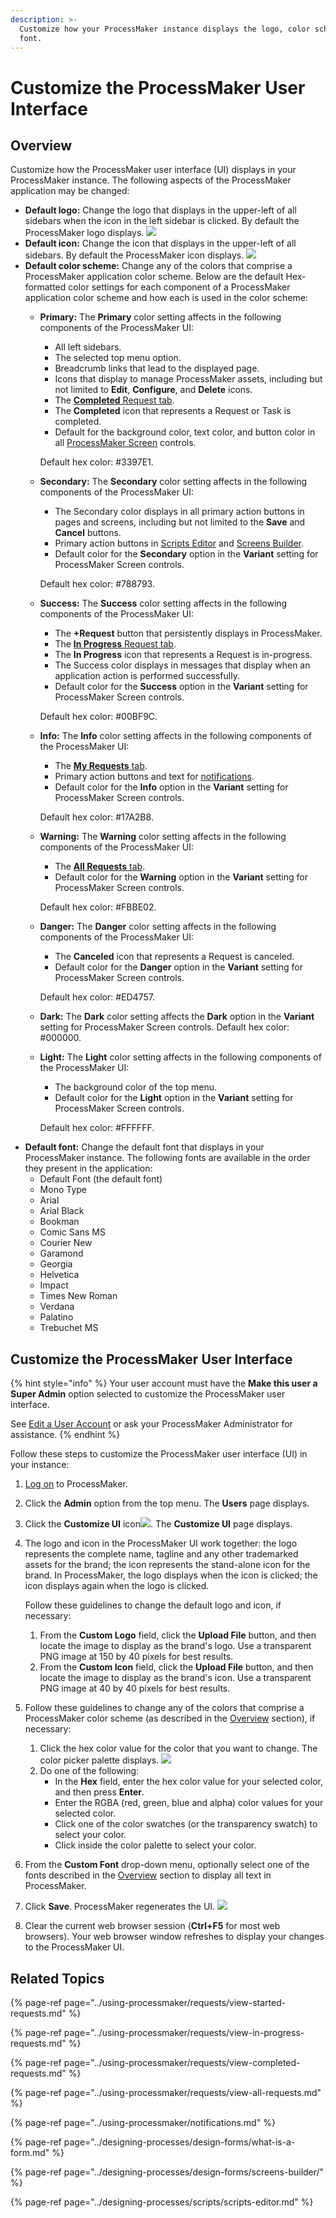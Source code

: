 ```yaml
---
description: >-
  Customize how your ProcessMaker instance displays the logo, color scheme, and
  font.
---
```


# Customize the ProcessMaker User Interface

## Overview

Customize how the ProcessMaker user interface \(UI\) displays in your ProcessMaker instance. The following aspects of the ProcessMaker application may be changed:

* **Default logo:** Change the logo that displays in the upper-left of all sidebars when the icon in the left sidebar is clicked. By default the ProcessMaker logo displays. ![](../.gitbook/assets/logo-processmaker-custom-ui-admin.png) 
* **Default icon:** Change the icon that displays in the upper-left of all sidebars. By default the ProcessMaker icon displays. ![](../.gitbook/assets/icon-processmaker-custom-ui-admin.png) 
* **Default color scheme:** Change any of the colors that comprise a ProcessMaker application color scheme. Below are the default Hex-formatted color settings for each component of a ProcessMaker application color scheme and how each is used in the color scheme:
  * **Primary:** The **Primary** color setting affects in the following components of the ProcessMaker UI:

    * All left sidebars.
    * The selected top menu option.
    * Breadcrumb links that lead to the displayed page.
    * Icons that display to manage ProcessMaker assets, including but not limited to **Edit**, **Configure**, and **Delete** icons.
    * The [**Completed** Request tab](../using-processmaker/requests/view-completed-requests.md#view-completed-requests-in-which-you-participated).
    * The **Completed** icon that represents a Request or Task is completed.
    * Default for the background color, text color, and button color in all [ProcessMaker Screen](../designing-processes/design-forms/what-is-a-form.md) controls.

    Default hex color: \#3397E1.

  * **Secondary:** The **Secondary** color setting affects in the following components of the ProcessMaker UI:

    * The Secondary color displays in all primary action buttons in pages and screens, including but not limited to the **Save** and **Cancel** buttons.
    * Primary action buttons in [Scripts Editor](../designing-processes/scripts/scripts-editor.md) and [Screens Builder](../designing-processes/design-forms/screens-builder/).
    * Default color for the **Secondary** option in the **Variant** setting for ProcessMaker Screen controls.

    Default hex color: \#788793.

  * **Success:** The **Success** color setting affects in the following components of the ProcessMaker UI:

    * The **+Request** button that persistently displays in ProcessMaker.
    * The [**In Progress** Request tab](../using-processmaker/requests/view-in-progress-requests.md#view-in-progress-requests-in-which-you-are-participating).
    * The **In Progress** icon that represents a Request is in-progress.
    * The Success color displays in messages that display when an application action is performed successfully.
    * Default color for the **Success** option in the **Variant** setting for ProcessMaker Screen controls.

    Default hex color: \#00BF9C.

  * **Info:** The **Info** color setting affects in the following components of the ProcessMaker UI:

    * The [**My Requests** tab](../using-processmaker/requests/view-started-requests.md#view-your-requests).
    * Primary action buttons and text for [notifications](../using-processmaker/notifications.md).
    * Default color for the **Info** option in the **Variant** setting for ProcessMaker Screen controls.

    Default hex color: \#17A2B8.

  * **Warning:** The **Warning** color setting affects in the following components of the ProcessMaker UI:

    * The [**All Requests** tab](../using-processmaker/requests/view-all-requests.md#view-all-requests-in-your-organization).
    * Default color for the **Warning** option in the **Variant** setting for ProcessMaker Screen controls.

    Default hex color: \#FBBE02.

  * **Danger:** The **Danger** color setting affects in the following components of the ProcessMaker UI:

    * The **Canceled** icon that represents a Request is canceled.
    * Default color for the **Danger** option in the **Variant** setting for ProcessMaker Screen controls.

    Default hex color: \#ED4757.

  * **Dark:** The **Dark** color setting affects the **Dark** option in the **Variant** setting for ProcessMaker Screen controls. Default hex color: \#000000.
  * **Light:** The **Light** color setting affects in the following components of the ProcessMaker UI:

    * The background color of the top menu.
    * Default color for the **Light** option in the **Variant** setting for ProcessMaker Screen controls.

    Default hex color: \#FFFFFF.
* **Default font:** Change the default font that displays in your ProcessMaker instance. The following fonts are available in the order they present in the application:
  * Default Font \(the default font\)
  * Mono Type
  * Arial
  * Arial Black
  * Bookman
  * Comic Sans MS
  * Courier New
  * Garamond
  * Georgia
  * Helvetica
  * Impact
  * Times New Roman
  * Verdana
  * Palatino
  * Trebuchet MS

## Customize the ProcessMaker User Interface

{% hint style="info" %}
Your user account must have the **Make this user a Super Admin** option selected to customize the ProcessMaker user interface.

See [Edit a User Account](add-users/manage-user-accounts/edit-a-user-account.md#edit-a-processmaker-user-account) or ask your ProcessMaker Administrator for assistance.
{% endhint %}

Follow these steps to customize the ProcessMaker user interface \(UI\) in your instance:

1. [Log on](../using-processmaker/log-in.md#log-in) to ProcessMaker.
2. Click the **Admin** option from the top menu. The **Users** page displays.
3. Click the **Customize UI** icon![](../.gitbook/assets/customize-ui-icon-admin.png). The **Customize UI** page displays.
4. The logo and icon in the ProcessMaker UI work together: the logo represents the complete name, tagline and any other trademarked assets for the brand; the icon represents the stand-alone icon for the brand. In ProcessMaker, the logo displays when the icon is clicked; the icon displays again when the logo is clicked.

   Follow these guidelines to change the default logo and icon, if necessary:

   1. From the **Custom Logo** field, click the **Upload File** button, and then locate the image to display as the brand's logo. Use a transparent PNG image at 150 by 40 pixels for best results.
   2. From the **Custom Icon** field, click the **Upload File** button, and then locate the image to display as the brand's icon. Use a transparent PNG image at 40 by 40 pixels for best results.

5. Follow these guidelines to change any of the colors that comprise a ProcessMaker color scheme \(as described in the [Overview](customize-the-processmaker-user-interface.md) section\), if necessary:
   1. Click the hex color value for the color that you want to change. The color picker palette displays. ![](../.gitbook/assets/customize-ui-color-picker-palette-admin.png) 
   2. Do one of the following:
      * In the **Hex** field, enter the hex color value for your selected color, and then press **Enter**.
      * Enter the RGBA \(red, green, blue and alpha\) color values for your selected color.
      * Click one of the color swatches \(or the transparency swatch\) to select your color.
      * Click inside the color palette to select your color.
6. From the **Custom Font** drop-down menu, optionally select one of the fonts described in the [Overview](customize-the-processmaker-user-interface.md#overview) section to display all text in ProcessMaker.
7. Click **Save**. ProcessMaker regenerates the UI. ![](../.gitbook/assets/regenerate-css-files-message-customize-ui-admin.png) 
8. Clear the current web browser session \(**Ctrl+F5** for most web browsers\). Your web browser window refreshes to display your changes to the ProcessMaker UI.

## Related Topics

{% page-ref page="../using-processmaker/requests/view-started-requests.md" %}

{% page-ref page="../using-processmaker/requests/view-in-progress-requests.md" %}

{% page-ref page="../using-processmaker/requests/view-completed-requests.md" %}

{% page-ref page="../using-processmaker/requests/view-all-requests.md" %}

{% page-ref page="../using-processmaker/notifications.md" %}

{% page-ref page="../designing-processes/design-forms/what-is-a-form.md" %}

{% page-ref page="../designing-processes/design-forms/screens-builder/" %}

{% page-ref page="../designing-processes/scripts/scripts-editor.md" %}

